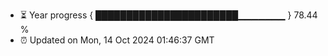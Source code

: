 - ⏳ Year progress { ███████████████████████▁▁▁▁▁▁▁ } 78.44 %
- ⏰ Updated on Mon, 14 Oct 2024 01:46:37 GMT

